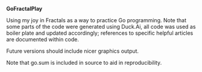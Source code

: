 **GoFractalPlay**


Using my joy in Fractals as a way to practice Go programming.  Note that some parts of the code were generated using Duck.Ai,  all code was used as boiler plate and updated accordingly;  references to specific helpful articles are documented within code.

Future versions should include nicer graphics output.

Note that go.sum is included in source to aid in reproducibility.

